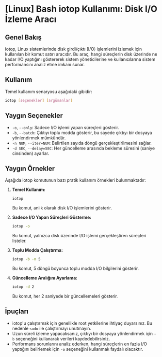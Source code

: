 # [Linux] Bash iotop Kullanımı: Disk I/O İzleme Aracı

## Genel Bakış
iotop, Linux sistemlerinde disk girdi/çıktı (I/O) işlemlerini izlemek için kullanılan bir komut satırı aracıdır. Bu araç, hangi süreçlerin disk üzerinde ne kadar I/O yaptığını göstererek sistem yöneticilerine ve kullanıcılarına sistem performansını analiz etme imkanı sunar.

## Kullanım
Temel kullanım senaryosu aşağıdaki gibidir:

```bash
iotop [seçenekler] [argümanlar]
```

## Yaygın Seçenekler
- `-o`, `--only`: Sadece I/O işlemi yapan süreçleri gösterir.
- `-b`, `--batch`: Çıktıyı toplu modda gösterir, bu sayede çıktıyı bir dosyaya yönlendirmek mümkündür.
- `-n NUM`, `--iter=NUM`: Belirtilen sayıda döngü gerçekleştirilmesini sağlar.
- `-d SEC`, `--delay=SEC`: Her güncelleme arasında bekleme süresini (saniye cinsinden) ayarlar.

## Yaygın Örnekler
Aşağıda iotop komutunun bazı pratik kullanım örnekleri bulunmaktadır:

1. **Temel Kullanım:**
   ```bash
   iotop
   ```
   Bu komut, anlık olarak disk I/O işlemlerini gösterir.

2. **Sadece I/O Yapan Süreçleri Gösterme:**
   ```bash
   iotop -o
   ```
   Bu komut, yalnızca disk üzerinde I/O işlemi gerçekleştiren süreçleri listeler.

3. **Toplu Modda Çalıştırma:**
   ```bash
   iotop -b -n 5
   ```
   Bu komut, 5 döngü boyunca toplu modda I/O bilgilerini gösterir.

4. **Güncelleme Aralığını Ayarlama:**
   ```bash
   iotop -d 2
   ```
   Bu komut, her 2 saniyede bir güncellemeleri gösterir.

## İpuçları
- iotop'u çalıştırmak için genellikle root yetkilerine ihtiyaç duyarsınız. Bu nedenle `sudo` ile çalıştırmayı unutmayın.
- Uzun süreli izleme yapacaksanız, çıktıyı bir dosyaya yönlendirmek için `-b` seçeneğini kullanarak verileri kaydedebilirsiniz.
- Performans sorunlarını analiz ederken, hangi süreçlerin en fazla I/O yaptığını belirlemek için `-o` seçeneğini kullanmak faydalı olacaktır.